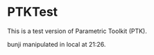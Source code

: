 # PTKTest
This is a test version of Parametric Toolkit (PTK).


bunji manipulated in local at 21:26.


